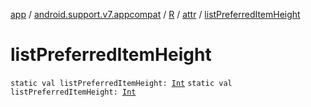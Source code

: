 [app](../../../index.md) / [android.support.v7.appcompat](../../index.md) / [R](../index.md) / [attr](index.md) / [listPreferredItemHeight](./list-preferred-item-height.md)

# listPreferredItemHeight

`static val listPreferredItemHeight: `[`Int`](https://kotlinlang.org/api/latest/jvm/stdlib/kotlin/-int/index.html)
`static val listPreferredItemHeight: `[`Int`](https://kotlinlang.org/api/latest/jvm/stdlib/kotlin/-int/index.html)